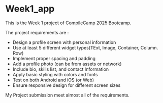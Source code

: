 # Week1_app

This is the Week 1 project of CompileCamp 2025 Bootcamp.

The project requirements are :
- Design a profile screen with personal information
- Use at least 5 different widget types(TExt, Image, Container, Column. Row)
- Implement proper spacing and padding
- Add a profile photo (can be from assets or network)
- Include bio, skills list, and contact Information
- Apply basic styling with colors and fonts
- Test on both Android and iOS (or Web)
- Ensure responsive design for different screen sizes

My Project submission meet almost all of the requirements.


